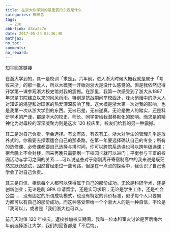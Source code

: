 ```yaml
---
title: 在浙大你学到的最重要的东西是什么
categories: 碎碎念
tags:
  - ZJU
abbrlink: 88ca8c7e
date: 2017-05-24 03:36:40
mathjax:
no_toc:
comments:
no_reward: 
---
```

[知乎回答链接](https://www.zhihu.com/question/60105944/answer/173699976)

在浙大学到的，其一是校训「求是」。六年前，进入浙大时候大概我就是属于「考败来浙」的那一批人，所以大概我一开始对浙大是没什么感觉的。但是我依然记得开学第一课参观浙大校史馆对我的震撼。在那里，我第一次感受到了浙大从1897年求是书院建立以来的风风雨雨。特别是抗战期间举校西迁，烽火硝烟中的浙大人对知识的渴望和对国家的热爱深深影响了我。这大概是浙大第一次对我的影响，也是我第一次从浙大学到的东西。无曰已是，无曰遂真，无论是做人的踏实，还是科研学术的严谨，都是浙大的校史、师长、同学带给我潜移默化的影响。而求是的精神化为对母校的深深凝聚力则是这次 120 校庆里，校友们给我的另一种震撼。<!-- more -->

其二是对自己负责，学会选择。有文有质，有农有工。浙大对学生的管理几乎是放养式的，你需要去探索适合自己的那条路。在第一年要选择确认自己的专业；所有的选修课、必修课都要自己选择与排时间，你可以跨院系选课也可以跨年级选课；宿舍晚上不会封楼，回来再晚只需要刷一下校园卡就可以进门；平衡参与丰富的校园活动与学习之间的关系……可以说这些对于刚刚离开寄宿制高中的我来说是既茫然又跃跃欲试，固然曾经走过一些弯路，但是在一点点的探索中，我认识了自己也学会了对自己负责。

其三是自信，相信每个人都可以获得属于自己的那份成功。无论是科研学术，还是创新创业；无论是刷 GPA 申请留学，还是实习求职；无论是学生工作，还是社会公益…… 没有固定的所谓成功模式，也没有特定的评价标准，似乎每个人只要努力都可以有自己的那份成功。而这种感受带给一个个浙大人的是一种自信，不论是『我可以』，或者是「我们浙大也可以」。

前几天时值 120 年校庆，返校参加校庆期间，我和一位本科室友讨论是否后悔六年前选择浙江大学，我们的回答都是「不后悔」。